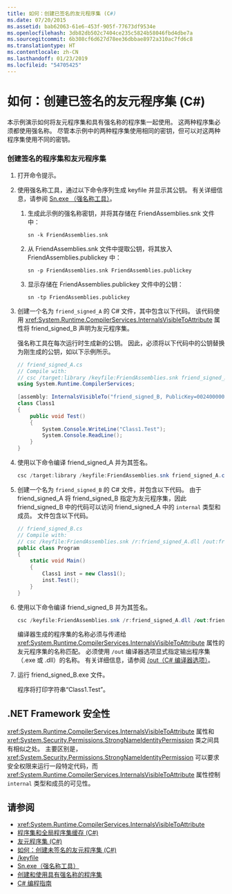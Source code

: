 ```yaml
---
title: 如何：创建已签名的友元程序集 (C#)
ms.date: 07/20/2015
ms.assetid: bab62063-61e6-453f-905f-77673df9534e
ms.openlocfilehash: 3db82db502c7404ce235c5824b58046fbd4dbe7a
ms.sourcegitcommit: 6b308cf6d627d78ee36dbbae8972a310ac7fd6c8
ms.translationtype: HT
ms.contentlocale: zh-CN
ms.lasthandoff: 01/23/2019
ms.locfileid: "54705425"
---
```

# <a name="how-to-create-signed-friend-assemblies-c"></a>如何：创建已签名的友元程序集 (C#)
本示例演示如何将友元程序集和具有强名称的程序集一起使用。 这两种程序集必须都使用强名称。 尽管本示例中的两种程序集使用相同的密钥，但可以对这两种程序集使用不同的密钥。  
  
### <a name="to-create-a-signed-assembly-and-a-friend-assembly"></a>创建签名的程序集和友元程序集  
  
1.  打开命令提示。  
  
2.  使用强名称工具，通过以下命令序列生成 keyfile 并显示其公钥。 有关详细信息，请参阅 [Sn.exe （强名称工具）](../../../../framework/tools/sn-exe-strong-name-tool.md)。  
  
    1.  生成此示例的强名称密钥，并将其存储在 FriendAssemblies.snk 文件中：  
  
         `sn -k FriendAssemblies.snk`  
  
    2.  从 FriendAssemblies.snk 文件中提取公钥，将其放入 FriendAssemblies.publickey 中：  
  
         `sn -p FriendAssemblies.snk FriendAssemblies.publickey`  
  
    3.  显示存储在 FriendAssemblies.publickey 文件中的公钥：  
  
         `sn -tp FriendAssemblies.publickey`  
  
3.  创建一个名为 `friend_signed_A` 的 C# 文件，其中包含以下代码。 该代码使用 <xref:System.Runtime.CompilerServices.InternalsVisibleToAttribute> 属性将 friend_signed_B 声明为友元程序集。  
  
     强名称工具在每次运行时生成新的公钥。 因此，必须将以下代码中的公钥替换为刚生成的公钥，如以下示例所示。  
  
    ```csharp  
    // friend_signed_A.cs  
    // Compile with:   
    // csc /target:library /keyfile:FriendAssemblies.snk friend_signed_A.cs  
    using System.Runtime.CompilerServices;  
  
    [assembly: InternalsVisibleTo("friend_signed_B, PublicKey=0024000004800000940000000602000000240000525341310004000001000100e3aedce99b7e10823920206f8e46cd5558b4ec7345bd1a5b201ffe71660625dcb8f9a08687d881c8f65a0dcf042f81475d2e88f3e3e273c8311ee40f952db306c02fbfc5d8bc6ee1e924e6ec8fe8c01932e0648a0d3e5695134af3bb7fab370d3012d083fa6b83179dd3d031053f72fc1f7da8459140b0af5afc4d2804deccb6")]  
    class Class1  
    {  
        public void Test()  
        {  
            System.Console.WriteLine("Class1.Test");  
            System.Console.ReadLine();  
        }  
    }  
    ```  
  
4.  使用以下命令编译 friend_signed_A 并为其签名。  
  
    ```csharp  
    csc /target:library /keyfile:FriendAssemblies.snk friend_signed_A.cs  
    ```  
  
5.  创建一个名为 `friend_signed_B` 的 C# 文件，并包含以下代码。 由于 friend_signed_A 将 friend_signed_B 指定为友元程序集，因此 friend_signed_B 中的代码可以访问 friend_signed_A 中的 `internal` 类型和成员。 文件包含以下代码。  
  
    ```csharp  
    // friend_signed_B.cs  
    // Compile with:   
    // csc /keyfile:FriendAssemblies.snk /r:friend_signed_A.dll /out:friend_signed_B.exe friend_signed_B.cs  
    public class Program  
    {  
        static void Main()  
        {  
            Class1 inst = new Class1();  
            inst.Test();  
        }  
    }  
    ```  
  
6.  使用以下命令编译 friend_signed_B 并为其签名。  
  
    ```csharp  
    csc /keyfile:FriendAssemblies.snk /r:friend_signed_A.dll /out:friend_signed_B.exe friend_signed_B.cs  
    ```  
  
     编译器生成的程序集的名称必须与传递给 <xref:System.Runtime.CompilerServices.InternalsVisibleToAttribute> 属性的友元程序集的名称匹配。 必须使用 `/out` 编译器选项显式指定输出程序集（.exe 或 .dll）的名称。  有关详细信息，请参阅 [/out（C# 编译器选项）](../../../../csharp/language-reference/compiler-options/out-compiler-option.md)。  
  
7.  运行 friend_signed_B.exe 文件。  
  
     程序将打印字符串“Class1.Test”。  
  
## <a name="net-framework-security"></a>.NET Framework 安全性  
 <xref:System.Runtime.CompilerServices.InternalsVisibleToAttribute> 属性和 <xref:System.Security.Permissions.StrongNameIdentityPermission> 类之间具有相似之处。 主要区别是，<xref:System.Security.Permissions.StrongNameIdentityPermission> 可以要求安全权限来运行一段特定代码，而 <xref:System.Runtime.CompilerServices.InternalsVisibleToAttribute> 属性控制 `internal` 类型和成员的可见性。  
  
## <a name="see-also"></a>请参阅

- <xref:System.Runtime.CompilerServices.InternalsVisibleToAttribute>
- [程序集和全局程序集缓存 (C#)](../../../../csharp/programming-guide/concepts/assemblies-gac/index.md)
- [友元程序集 (C#)](../../../../csharp/programming-guide/concepts/assemblies-gac/friend-assemblies.md)
- [如何：创建未签名的友元程序集 (C#)](../../../../csharp/programming-guide/concepts/assemblies-gac/how-to-create-unsigned-friend-assemblies.md)
- [/keyfile](../../../../csharp/language-reference/compiler-options/keyfile-compiler-option.md)
- [Sn.exe（强名称工具）](../../../../framework/tools/sn-exe-strong-name-tool.md)
- [创建和使用具有强名称的程序集](../../../../../docs/framework/app-domains/create-and-use-strong-named-assemblies.md)
- [C# 编程指南](../../../../csharp/programming-guide/index.md)

